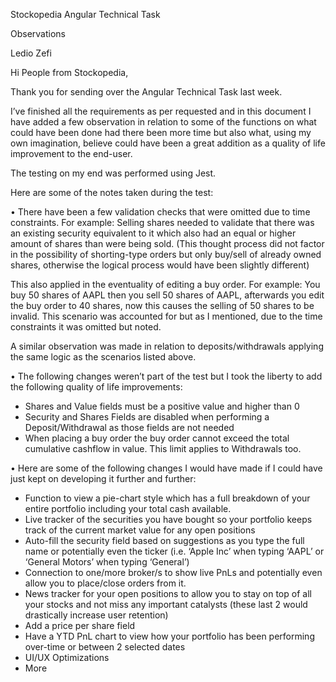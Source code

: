 Stockopedia Angular Technical Task

Observations

Ledio Zefi



Hi People from Stockopedia,

Thank you for sending over the Angular Technical Task last week. 

I’ve finished all the requirements as per requested and in this document I have added a few observation in relation to some of the functions on what could have been done had there been more time but also what, using my own imagination, believe could have been a great addition as a quality of life improvement to the 
end-user.

The testing on my end was performed using Jest. 

Here are some of the notes taken during the test:

•	There have been a few validation checks that were omitted due to time constraints. 
For example:
Selling shares needed to validate that there was an existing security equivalent to it which also had an equal or higher amount of shares than were being sold. (This thought process did not factor in the possibility of shorting-type orders but only buy/sell of already owned shares, otherwise the logical process would have been slightly different)

This also applied in the eventuality of editing a buy order.
For example: 
You buy 50 shares of AAPL then you sell 50 shares of AAPL, afterwards you edit the buy order to 40 shares, now this causes the selling of 50 shares to be invalid. This scenario was accounted for but as I mentioned, due to the time constraints it was omitted but noted.

A similar observation was made in relation to deposits/withdrawals applying the same logic as the scenarios listed above.

•	The following changes weren’t part of the test but I took the liberty to add the following quality of life improvements:
- Shares and Value fields must be a positive value and higher than 0
- Security and Shares Fields are disabled when performing a Deposit/Withdrawal as those fields are not needed
- When placing a buy order the buy order cannot exceed the total cumulative cashflow in value. This limit applies to Withdrawals too. 

•	Here are some of the following changes I would have made if I could have just kept on developing it further and further:

- Function to view a pie-chart style which has a full breakdown of your entire portfolio including your total cash available.
- Live tracker of the securities you have bought so your portfolio keeps track of the current market value for any open positions
- Auto-fill the security field based on suggestions as you type the full name or potentially even the ticker (i.e. ‘Apple Inc’ when typing ‘AAPL’ or ‘General Motors’ when typing ‘General’)
- Connection to one/more broker/s to show live PnLs and potentially even allow you to place/close orders from it.  
- News tracker for your open positions to allow you to stay on top of all your stocks and not miss any important catalysts (these last 2 would drastically increase user retention)
- Add a price per share field
- Have a YTD PnL chart to view how your portfolio has been performing over-time or between 2 selected dates
- UI/UX Optimizations
- More
